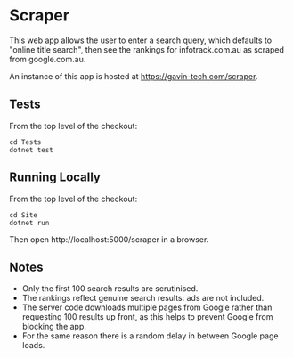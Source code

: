 # Scraper
This web app allows the user to enter a search query, which defaults to "online title search", then
see the rankings for infotrack.com.au as scraped from google.com.au.

An instance of this app is hosted at https://gavin-tech.com/scraper.

## Tests
From the top level of the checkout:
```
cd Tests
dotnet test
```

## Running Locally
From the top level of the checkout:
```
cd Site
dotnet run
```
Then open http://localhost:5000/scraper in a browser.

## Notes
* Only the first 100 search results are scrutinised.
* The rankings reflect genuine search results: ads are not included.
* The server code downloads multiple pages from Google rather than requesting 100 results up front, as this helps to prevent Google from blocking the app.
* For the same reason there is a random delay in between Google page loads.